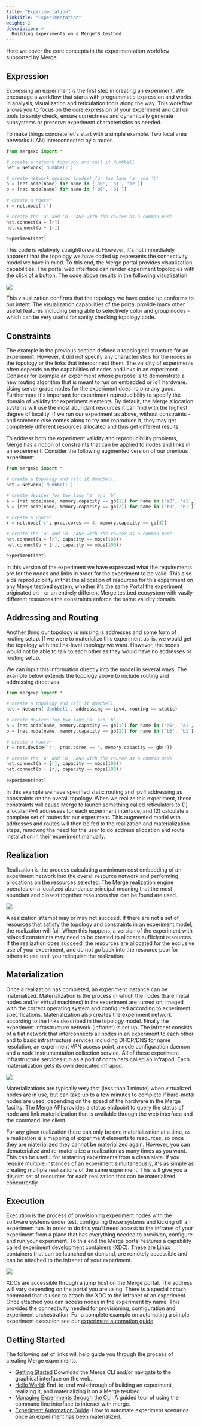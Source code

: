 ```yaml
---
title: "Experimentation"
linkTitle: "Experimentation"
weight: 2
description: >
  Building experiments on a MergeTB testbed
---
```



Here we cover the core concepts in the experimentation workflow supported by
Merge.

## Expression

Expressing an experiment is the first step in creating an experiment. We
encourage a workflow that starts with programmatic expression and works in
analysis, visualization and reticulation tools along the way. This workflow
allows you to focus on the core expression of your experiment and call on tools
to sanity check, ensure correctness and dynamically generate subsystems or
preserve experiment characteristics as needed.

To make things concrete let's start with a simple example. Two local area
networks (LAN) interconnected by a router.

```python
from mergexp import *

# create a network topology and call it dumbbell
net = Network('dumbbell')

# create network devices (nodes) for two lans 'a' and 'b'
a = [net.node(name) for name in ['a0', 'a1', 'a2']]
b = [net.node(name) for name in ['b0', 'b1']]

# create a router
r = net.node('r')

# create the 'a' and 'b' LANs with the router as a common node
net.connect(a + [r])
net.connect(b + [r])

experiment(net)
```

This code is relatively straightforward. However, it's not immediately apparent that the topology we
have coded up represents the connectivity model we have in mind. To this end, the Merge portal
provides <!--[visualization capabilities](/docs/web/#materialization-walk-through) --> visualization
capabilities. The portal web interface can render experiment topologies with the click of a button.
The code above results in the following visualization.

![](/img/concepts/dumbbell.png)

This visualization confirms that the topology we have coded up conforms to our
intent. The visualization capabilities of the portal provide many other useful
features including being able to selectively color and group nodes - which can
be very useful for sanity checking topology code.

## Constraints

The example in the previous section defined a topological structure for an
experiment. However, it did not specify any characteristics for the nodes in the
topology or the links that interconnect them. The validity of experiments often
depends on the capabilities of nodes and links in an experiment. Consider for
example an experiment whose purpose is to demonstrate a new routing algorithm
that is meant to run on embedded or IoT hardware. Using server grade nodes
for the experiment does no one any good. Furthermore it's important for
experiment reproducibility to specify the domain of validity for experiment
elements. By default, the Merge allocation systems will use the most abundant
resources it can find with the highest degree of locality. If we run our
experiment as above, without constraints - and someone else comes along to try
and reproduce it, they may get completely different resources allocated and thus
get different results.

To address both the experiment validity and reproducibility problems, Merge has
a notion of constraints that can be applied to nodes and links in an experiment.
Consider the following augmented version of our previous experiment.

```python
from mergexp import *

# create a topology and call it dumbbell
net = Network('dumbbell')

# create devices for two lans 'a' and 'b'
a = [net.node(name, memory.capacity == gb(1)) for name in ['a0', 'a1', 'a2']]
b = [net.node(name, memory.capacity == gb(2)) for name in ['b0', 'b1']]

# create a router
r = net.node('r', proc.cores == 4, memory.capacity == gb(4))

# create the 'a' and 'b' LANs with the router as a common node
net.connect(a + [r], capacity == mbps(100))
net.connect(b + [r], capacity == mbps(100))

experiment(net)
```

In this version of the experiment we have expressed what the
requirements are for the nodes and links in order for the experiment to be
valid. This also aids reproducibility in that the allocation of resources for
this experiment on any Merge testbed system, whether it's the same Portal the
experiment originated on - or an entirely different Merge testbed ecosystem with
vastly different resources the constraints enforce the same validity domain.

## Addressing and Routing

Another thing our topology is missing is addresses and some form of routing
setup. If we were to materialize this experiment as-is, we would get the
topology with the link-level topology we want. However, the nodes would not be
able to talk to each other as they would have no addresses or routing setup.

We can input this information directly into the model in several ways. The
example below extends the topology above to include routing and addressing
directives.

```python
from mergexp import *

# create a topology and call it dumbbell
net = Network('dumbbell', addressing == ipv4, routing == static)

# create devices for two lans 'a' and 'b'
a = [net.node(name, memory.capacity == gb(1)) for name in ['a0', 'a1', 'a2']]
b = [net.node(name, memory.capacity == gb(2)) for name in ['b0', 'b1']]

# create a router
r = net.device('r', proc.cores == 4, memory.capacity == gb(4))

# create the 'a' and 'b' LANs with the router as a common node
net.connect(a + [r], capacity == mbps(100))
net.connect(b + [r], capacity == mbps(100))
  
experiment(net)
```

In this example we have specified static routing and ipv4 addressing as constraints on the overall
topology. When we realize this experiment, these constraints will cause Merge to launch something
called reticulators to (1) allocate IPv4 addresses for each experiment interface, and (2) calculate
a complete set of routes for our experiment. This augmented model with addresses and routes will
then be fed to the realization and materialization steps, removing the need for the user to do
address allocation and route installation in their experiment manually.


<!--
Storage not yet implemented

## Experiment storage

We can also define filesystems where we can store experiment data and artifacts.
There is currently one type of storage (filesystems), with two types of
longevity (storage lifetime): experiment and site.  Experiment storage lives for
the duration of the experiment, and site storage lives for the lifetime of a
site.  These will be explained further in later sections, but for now, let us
look at an example of creating an experiment using storage in our experiment
description.

```python
import mergexp as mx
from mergexp.unit import gb

# create a topology named storage
net = mx.Topology('storage')

# create a definition for a filesystem (fs) storage with a 10GB quota
siteAsset = mx.Storage(kind="fs", size=gb(10), name="staticAsset")

# create three nodes: a, b, and c and connect them on a LAN
nodes = [net.device(name) for name in ['a', 'b', 'c']]
lan = net.connect(nodes)

# statically assign each node with an ip address
for i,e in enumerate(lan.endpoints, 1):
  e.ip.addrs = ['10.0.0.%d/24' % i]

# mount our filesystem on each node under /mnt directory
# mount takes 2 arguments: where to mount, and the object to mount
for node in nodes:
  node.mount("/mnt/%s" % siteAsset.name, siteAsset)

mx.experiment(net)
```

In this example we've created a 3 node experiment, with each node mounting
the storage at /mnt/staticAsset.  Each node will have access to the network
storage, creating an ideal situtation for sharing large amounts of data between
nodes.
-->

## Realization

Realization is the process calculating a minimum cost embedding of an
experiment network into the overall resource network and performing allocations
on the resources selected. The Merge realization engine operates on a localized 
abundance principal meaning that the most abundant and closest together
resources that can be found are used.

![](/img/concepts/realization.png)

A realization attempt may or may not succeed. If there are not a set of resources that satisfy the
topology and constraints in an experiment model, the realization will fail. When this happens, a
version of the experiment with relaxed constraints may need to be created to allocate sufficient
resources. If the realization does succeed, the resources are allocated for the exclusive use of
your experiment, and do not go back into the resource pool for others to use until you relinquish
the realization.

## Materialization

Once a realization has completed, an experiment instance can be materialized. Materialization is the
process in which the nodes (bare metal nodes and/or virtual machines) in the experiment are turned
on, imaged with the correct operating system and configured according to experiment specifications.
Materialization also creates the experiment network according to the links described in the topology
model.  Finally the experiment infrastructure network (infranet) is set up. The infranet consists of
a flat network that interconnects all nodes in an experiment to each other and to basic
infrastructure services including DHCP/DNS for name resolution, an experiment VPN access point, a
node configuration daemon and a node instrumentation collection service. All of these experiment
infrastructure services run as a pod of containers called an infrapod. Each materialization gets its
own dedicated infrapod.

![](/img/concepts/infranet.png)

Materializations are typically very fast (less than 1 minute) when virtualized nodes are in use, but
can take up to a few minutes to complete if bare-metal nodes are used, depending on the speed of the
hardware in the Merge facility. The Merge API provides a status endpoint to query the status of node
and link materialization that is available through the web interface and the command line client.

For any given realization there can only be one materialization at a time, as a realization
is a mapping of experiment elements to resources, so once they are materialized they cannot be
materialized again. However, you can dematerialize and re-materialize a realization as many times as
you want. This can be useful for restarting experiments from a clean slate. If you require multiple
instances of an experiment simultaneously, it's as simple as creating multiple realizations of the
same experiment. This will give you a disjoint set of resources for each realization that can be
materialized concurrently.

## Execution

Execution is the process of provisioning experiment nodes with the software systems under test,
configuring those systems and kicking off an experiment run.  In order to do this you'll need access
to the infranet of your experiment from a place that has everything needed to provision, configure
and run your experiment. To this end the Merge portal features a capability called experiment
development containers (XDC). These are Linux containers that can be launched on demand, are
remotely accessible and can be attached to the infranet of your experiment.

![](/img/concepts/xdc.png)

XDCs are accessible through a jump host on the Merge portal. The address will vary depending on the
portal you are using. There is a special `attach` command that is used to attach the XDC to the
infranet of an experiment. Once attached you can access nodes in the experiment by name. This
provides the connectivity needed for provisioning, configuration and experiment orchestration. For a
complete example on automating a simple experiment execution see our [experiment automation
guide](/docs/experimentation/experiment-automation).

## Getting Started

The following set of links will help guide you through the process of creating
Merge experiments.

<!--- [Beginner Walk-through via the Web Interface](/docs/web):
  The complete experimentation using the web interface.
-->
- [Getting Started](/docs/experimentation/getting-started)
  Download the Merge CLI and/or navigate to the graphical interface on the web.
- [Hello World](/docs/experimentation/hello-world):
  End-to-end walkthrough of building an experiment, realizing it, and materializing it on a Merge
  testbed.
- [Managing Experiments through the CLI](/docs/experimentation/cli-reference):
  A guided tour of using the command line interface to interact with merge.
- [Experiment Automation Guide](/docs/experimentation/experiment-automation):
  How to automate experiment scenarios once an experiment has been materialized.
